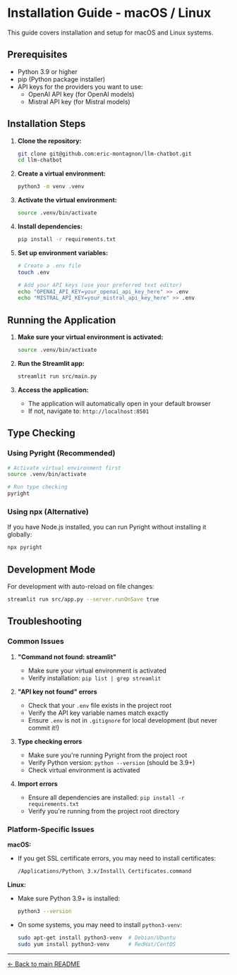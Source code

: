 # Installation Guide - macOS / Linux

This guide covers installation and setup for macOS and Linux systems.

## Prerequisites

- Python 3.9 or higher
- pip (Python package installer)
- API keys for the providers you want to use:
  - OpenAI API key (for OpenAI models)
  - Mistral API key (for Mistral models)

## Installation Steps

1. **Clone the repository:**

   ```bash
   git clone git@github.com:eric-montagnon/llm-chatbot.git
   cd llm-chatbot
   ```

2. **Create a virtual environment:**

   ```bash
   python3 -m venv .venv
   ```

3. **Activate the virtual environment:**

   ```bash
   source .venv/bin/activate
   ```

4. **Install dependencies:**

   ```bash
   pip install -r requirements.txt
   ```

5. **Set up environment variables:**

   ```bash
   # Create a .env file
   touch .env

   # Add your API keys (use your preferred text editor)
   echo "OPENAI_API_KEY=your_openai_api_key_here" >> .env
   echo "MISTRAL_API_KEY=your_mistral_api_key_here" >> .env
   ```

## Running the Application

1. **Make sure your virtual environment is activated:**

   ```bash
   source .venv/bin/activate
   ```

2. **Run the Streamlit app:**

   ```bash
   streamlit run src/main.py
   ```

3. **Access the application:**
   - The application will automatically open in your default browser
   - If not, navigate to: `http://localhost:8501`

## Type Checking

### Using Pyright (Recommended)

```bash
# Activate virtual environment first
source .venv/bin/activate

# Run type checking
pyright
```

### Using npx (Alternative)

If you have Node.js installed, you can run Pyright without installing it globally:

```bash
npx pyright
```

## Development Mode

For development with auto-reload on file changes:

```bash
streamlit run src/app.py --server.runOnSave true
```

## Troubleshooting

### Common Issues

1. **"Command not found: streamlit"**

   - Make sure your virtual environment is activated
   - Verify installation: `pip list | grep streamlit`

2. **"API key not found" errors**

   - Check that your `.env` file exists in the project root
   - Verify the API key variable names match exactly
   - Ensure `.env` is not in `.gitignore` for local development (but never commit it!)

3. **Type checking errors**

   - Make sure you're running Pyright from the project root
   - Verify Python version: `python --version` (should be 3.9+)
   - Check virtual environment is activated

4. **Import errors**
   - Ensure all dependencies are installed: `pip install -r requirements.txt`
   - Verify you're running from the project root directory

### Platform-Specific Issues

**macOS:**

- If you get SSL certificate errors, you may need to install certificates:
  ```bash
  /Applications/Python\ 3.x/Install\ Certificates.command
  ```

**Linux:**

- Make sure Python 3.9+ is installed:
  ```bash
  python3 --version
  ```
- On some systems, you may need to install `python3-venv`:
  ```bash
  sudo apt-get install python3-venv  # Debian/Ubuntu
  sudo yum install python3-venv      # RedHat/CentOS
  ```

---

[← Back to main README](README.md)
